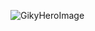 ![GikyHeroImage](https://media.discordapp.net/attachments/735945360110780548/978345702822408213/hero.png?width=1440&height=407)

